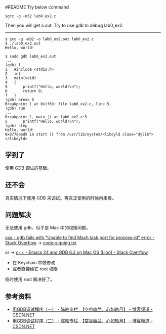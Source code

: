 #README
Try below command
```
$gcc -g -m32 lab0_ex2.c
```
Then you will get a.out. Try to use gdb to debug lab0_ex2. 


---

```
$ gcc -g -m32 -o lab0_ex2.out lab0_ex2.c
$ ./lab0_ex2.out
Hello, world!
```

```
$ sudo gdb lab0_ex2.out
...
(gdb) l
1	#include <stdio.h>
2	int
3	main(void)
4	{
5	    printf("Hello, world!\n");
6	    return 0;
7	}
(gdb) break 5
Breakpoint 1 at 0x1f69: file lab0_ex2.c, line 5.
(gdb) run
...
Breakpoint 1, main () at lab0_ex2.c:5
5	    printf("Hello, world!\n");
(gdb) step
Hello, world!
0x977da6d9 in start () from /usr/lib/system/<libdyld class="dylib"></libdyld>
```

## 学到了

使用 GDB 调试的基础。

## 还不会

真实情况下使用 GDB 来调试。等真正使用的时候再来看。

## 问题解决

无法使用 gdb，似乎是 Mac 中的权限问题。

[osx - gdb fails with "Unable to find Mach task port for process-id" error - Stack Overflow](http://stackoverflow.com/questions/11504377/gdb-fails-with-unable-to-find-mach-task-port-for-process-id-error)
-> [code-signing.txt](http://www.opensource.apple.com/source/lldb/lldb-69/docs/code-signing.txt)

or -> [c++ - Emacs 24 and GDB 6.3 on Mac OS (Lion) - Stack Overflow](http://stackoverflow.com/questions/10221448/emacs-24-and-gdb-6-3-on-mac-os-lion)

- 在 Keychain 中做修改
- 或者直接给它 root 权限

临时使用 root 解决好了。

## 参考资料

- [用GDB调试程序（一） - 陈皓专栏　【空谷幽兰，心如皓月】 - 博客频道 - CSDN.NET](http://blog.csdn.net/haoel/article/details/2879)
- [用GDB调试程序（二） - 陈皓专栏　【空谷幽兰，心如皓月】 - 博客频道 - CSDN.NET](http://blog.csdn.net/haoel/article/details/2880)

